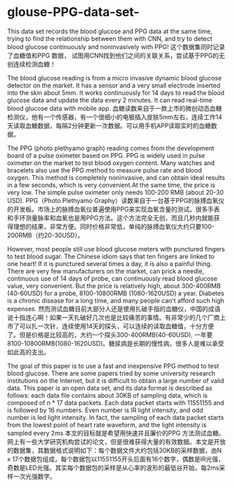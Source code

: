 # glouse-PPG-data-set-
This data set records the blood glucose and PPG data at the same time, trying to find the relationship between them with CNN, and try to detect blood glucose continuously and noninvasively with PPG! 
这个数据集同时记录了血糖值和PPG 数据， 试图用CNN找到他们之间的关联关系，尝试基于PPG的无创连续检测血糖！

The blood glucose reading is from a micro invasive dynamic blood glucose detector on the market. It has a sensor and a very small electrode inserted into the skin about 5mm. It works continuously for 14 days to read the blood glucose data and update the data every 2 minutes. It can read real-time blood glucose data with mobile app.
血糖读数来自于一款上市的微创动态血糖检测仪，他有一个传感器，有一个很细小的电极插入皮肤5mm左右，连续工作14天读取血糖数据，每隔2分钟更新一次数据。可以用手机APP读取实时的血糖数据。

The PPG (photo plethyamo graph) reading comes from the development board of a pulse oximeter based on PPG. PPG is widely used in pulse oximeter on the market to test blood oxygen content. Many watches and bracelets also use the PPG method to measure pulse rate and blood oxygen. This method is completely noninvasive, and can obtain ideal results in a few seconds, which is very convenient.At the same time, the price is very low. The simple pulse oximeter only needs 100-200 RMB (about 20-30 USD).
PPG（Photo Plethyamo Graphy）读数来自于一台基于PPG的脉搏血氧仪的开发板。市场上的脉搏血氧仪普遍使用PPG来实现血氧含量的测试。很多手表和手环测量脉率和血氧也是用PPG方法。这个方法完全无创，而且几秒内就能获得理想的结果，非常方便。同时价格非常低，单纯的脉搏血氧仪大约只要100-200RMB（约20-30USD）。

However, most people still use blood glucose meters with punctured fingers to test blood sugar. The Chinese idiom says that ten fingers are linked to one heart! If it is punctured several times a day, it is also a painful thing. There are very few manufacturers on the market, can prick a needle, continuous use of 14 days of probe, can continuously read blood glucose value, very convenient. But the price is relatively high, about 300-400RMB (40-60USD) for a probe, 8100-10800RMB (1080-1620USD) a year. Diabetes is a chronic disease for a long time, and many people can't afford such high expenses.
然而测试血糖目前大部分人还是使用扎破手指的血糖仪，中国的成语说十指连心啊！如果一天扎破好几次也是比较痛苦的事情。有非常少的几个厂商上市了可以扎一次针，连续使用14天的探头，可以连续的读取血糖值，十分方便了。但是价格是比较高的，大约一个探头300-400RMB(40-60USD), 一年要8100-10800RMB(1080-1620USD)。糖尿病是长期的慢性病，很多人是难以承受如此高的支出。

The goal of this paper is to use a fast and inexpensive PPG method to test blood glucose. There are some papers tried by some university research institutions on the Internet, but it is difficult to obtain a large number of valid data. This paper is an open data set, and its data format is described as follows: each data file contains about 30KB of sampling data, which is composed of n * 17 data packets. Each data packet starts with 11551155 and is followed by 16 numbers. Even number is IR light intensity, and odd number is led light intensity. In fact, the sampling of each data packet starts from the lowest point of heart rate waveform, and the light intensity is sampled every 2ms
本文的目标就是希望用快速并且廉价的PPG 方法测试血糖。网上有一些大学研究机构尝试的论文，但是很难获得大量的有效数据。本文是开放的数据集，其数据格式说明如下：每个数据文件大约包括30KB的采样数据，由N x 17个数据包组成，每个数据包以11551155开头后面有16个数字，偶数是IR光强，奇数是LED光强。其实每个数据包的采样是从心率的波形的最低谷开始，每2ms采样一次光强数字。



